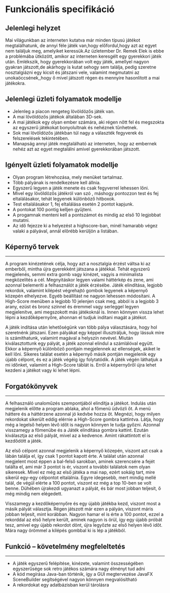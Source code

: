 Funkcionális specifikáció
=========================

## Jelenlegi helyzet

Mai világunkban az interneten kutatva már minden típusú játékot megtalálhatunk, de annyi féle játék van,hogy előfordul,hogy azt az egyet nem találjuk meg, amelyiket keressük.Az üzletember Dr. Remek Elek  is ebbe a problémába ütközött, amikor az interneten keresgélt egy gyerekkori játék után. Emlékszik, hogy gyerekkorában volt egy játék, amellyel nagyon gyakran játszott,de akárhogy is kutat sehogy sem találja, pedig szeretne nosztalgiázni egy kicsit és játszani vele, valamint megmutatni az unokaöccsének,,hogy ő mivel játszott régen és mennyire hasonlított a mai játékokra.


## Jelenlegi üzleti folyamatok modellje

+ Jelenleg a piacon rengeteg lövöldözős játék van.
+ A mai lövöldözős játékok általában 3D-sek.
+ A mai játékok egy olyan ember számára, aki régen nőtt fel és megszokta az egyszerű játékokat bonyolultnak és nehéznek tűnhetnek.
+ Sok mai lövöldözős játékban túl nagy a választék fegyverek és felszerelések tekintetében.
+ Manapság annyi játék megtalálható az interneten, hogy az embernek nehéz azt az egyet megtalálni amivel gyerekkorában játszott.

## Igényelt üzleti folyamatok modellje

+ Olyan program létrehozása, mely menüket tartalmaz.
+ Több pályának is rendelkezésre kell állnia.
+ Egyszerű legyen a játék menete és csak fegyverrel lehessen lőni.
+ Mivel egy lövöldözős játékról van szó , máshogy pontozzon test és fej eltalálásakor, tehát legyenek különböző hitboxok.
+ Test eltalálásakor 1, fej eltalálása esetén 2 pontot kapjunk.
+ A pontokat 100 pontig kelljen gyűjteni.
+ A progamnak menteni kell a pontszámot és mindig az első 10 legjobbat mutatni.
+ Az idő fejezze ki a helyezést a highscore-ban, minél hamarabb végez valaki a pályával, annál előrébb kerüljön a listában.


## Képernyő tervek
------------------------------
A program kinézetének célja, hogy azt a nosztalgia érzést váltsa ki az emberből, mintha újra gyerekként játszana a játékkal. Tehát egyszerű megjelenés, semmi extra gomb vagy kinézet, vagyis a minimalista megközelítés a cél. Megnyitáskor legyen valami háttérkép és zene, ami azonnal belemeríti a felhasználót a játék érzésébe. Játék elindítása, legjobb rekordok, valamint kilépést végrehajtó gombok legyenek a képernyő közepén elhelyezve. Egyéb beállítást ne nagyon lehessen módosítani. A High-Score menüben a legjobb 10 jelenjen csak meg, abból is a legjobb 3 arany, ezüst és bronz színnel és éremmel vagy serleggel legyen megjelenítve, ami megszokott más játékoknál is. Innen könnyen vissza lehet lépni a kezdőképernyőre, ahonnan el tudjuk indítani magát a játékot. 

A játék indítása után lehetőségünk van több pálya választására, hogy hol szeretnénk játszani. Ezen pályákat egy képpel illusztráljuk, hogy lássuk mire is számíthatunk, valamint magával a helyszín nevével. Miután kiválasztottunk egy pályát, a játék azonnal elindul a számlálóval együtt. Ekkor a képernyő különböző pontjain megjelennek az ellenségek, akiket le kell lőni. Sikeres találat esetén a képernyő másik pontján megjelenik egy újabb célpont, és ez a játék végéig így folytatódik. A játék végén láthatjuk a mi időnket, valamint a High-Score táblát is. Erről a képernyőről újra lehet kezdeni a játékot vagy ki lehet lépni.

## Forgatókönyvek
------------------------------
A felhasználó unaloműzés szempontjából elindítja a játékot. Indulás után megjelenik előtte a program ablaka, ahol a főmenü üdvözli őt. A menü háttere és a háttérzene azonnal jó kedvbe hozza őt. Megnézi, hogy milyen rekordokat sikerült eddig elérnie a High-Score gombra kattintva. Látja, hogy még a legelső helyen lévő időt is nagyon könnyen le tudja győzni. Azonnal visszamegy a főmenübe és a Játék elindítása gombra kattint. Ezután kiválasztja az első pályát, mivel az a kedvence. Amint rákattintott el is kezdődött a játék.

Az első célpont azonnal megjelenik a képernyő közepén, viszont azt csak a lábán találja el, így csak 1 pontot kapott érte. A találat után azonnal megjelent most éppen a bal-felső sarokban, aminek szerencsére a fejét találta el, ami már 3 pontot is ér, viszont a további találatok nem olyan sikeresek. Mivel ez még az első játéka a mai nap, ezért sokáig tart, mire sikerül egy-egy célpontot eltalálnia. Egyre idegesebb, mert mindig mellé talál, de végül elérte a 100 pontot, viszont ez még a top 10-ben se volt benne. Dühében újrakezdi ugyanazt a pályát, és bár most jobban teljesít, ő még mindig nem elégedett.

Visszamegy a kezdőképernyőre és egy újabb játékba kezd, viszont most a másik pályát választja. Régen játszott már ezen a pályán, viszont máris jobban teljesít, mint korábban. Nagyon hamar el is érte a 100 pontot, ezzel a rekorddal az első helyre került, aminek nagyon is örül, így egy újabb próbát tesz, amivel egy újabb rekordot dönt, újra legyőzte az első helyen lévő időt. Mára nagy örömmel a kilépés gombbal ki is lép a játékból.

## Funkció – követelmény megfeleltetés
------------------------------
- A játék egyszerű felépítése, kinézete, valamint összességében egyszerűsége sok retro játékos számára nagy élményt tud adni
- A kód megírása Java-ban történik, így a GUI megtervezése JavaFX SceneBuilder segítségével nagyon könnyen megvalósítható
- A rekordokat egy adatbázisban kerül tárolásra